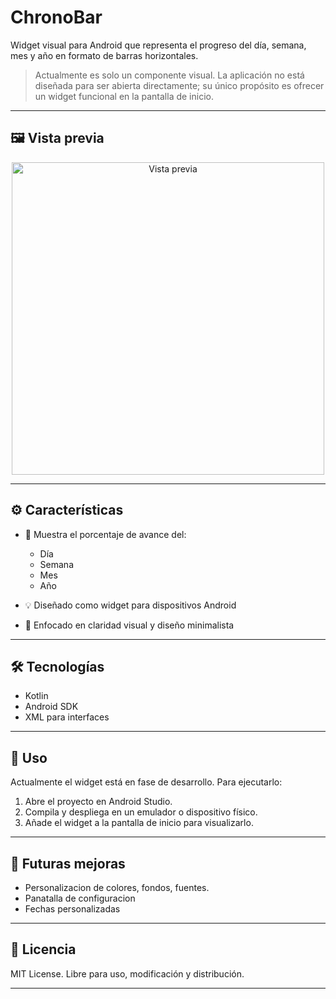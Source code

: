 # ChronoBar

Widget visual para Android que representa el progreso del día, semana, mes y año en formato de barras horizontales.

> Actualmente es solo un componente visual. La aplicación no está diseñada para ser abierta directamente; su único propósito es ofrecer un widget funcional en la pantalla de inicio.

---

## 🖼️ Vista previa
<div align="center">
  <img src="https://github.com/user-attachments/assets/cb888d1e-dc3e-4ca4-ac9f-e700b4e03519" alt="Vista previa" width="500" />
</div>



---

## ⚙️ Características

* 📆 Muestra el porcentaje de avance del:

  * Día
  * Semana
  * Mes
  * Año
* 💡 Diseñado como widget para dispositivos Android
* 🎯 Enfocado en claridad visual y diseño minimalista

---

## 🛠 Tecnologías

* Kotlin
* Android SDK
* XML para interfaces

---

## 🚀 Uso

Actualmente el widget está en fase de desarrollo. Para ejecutarlo:

1. Abre el proyecto en Android Studio.
2. Compila y despliega en un emulador o dispositivo físico.
3. Añade el widget a la pantalla de inicio para visualizarlo.


---

## 🧠 Futuras mejoras

* Personalizacion de colores, fondos, fuentes.
* Panatalla de configuracion
* Fechas personalizadas

---

## 🪪 Licencia

MIT License. Libre para uso, modificación y distribución.

---
